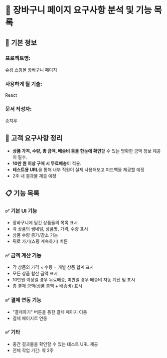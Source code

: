 # 🛒 장바구니 페이지 요구사항 분석 및 기능 목록

## 📌 기본 정보
### 프로젝트명: 
슈킹 쇼핑몰 장바구니 페이지

### 사용하게 될 기술: 
React

### 문서 작성자: 
송지우

## 📝 고객 요구사항 정리
- **상품 가격, 수량, 총 금액, 배송비 등을 한눈에 확인**할 수 있는 명확한 금액 정보 제공이 필수.
- **10만 원 이상 구매 시 무료배송**이 적용.
- **테스트용 URL**을 통해 내부 직원이 실제 사용해보고 피드백을 제공할 예정
- 2주 내 결과물 제출 예정
  
## 📋 기능 목록
### ✅ 기본 UI 기능
- 장바구니에 담긴 상품들의 목록 표시
- 각 상품의 썸네일, 상품명, 가격, 수량 표시
- 상품 수량 증가/감소 기능
- 뒤로 가기(쇼핑 계속하기) 버튼

### ✅ 금액 계산 기능
- 각 상품의 가격 × 수량 = 개별 상품 합계 표시
- 모든 상품 합산 금액 표시
- 10만원 이상일 경우 무료배송, 미만일 경우 배송비 자동 계산 및 표시
- 총 결제 금액(상품 총액 + 배송비) 표시

### ✅ 결제 연동 기능
- "결제하기" 버튼을 통한 결제 페이지 이동
- 결제 페이지로 연동

### ✅ 기타
- 중간 결과물을 확인할 수 있는 테스트 URL 제공
- 전체 작업 기간: 약 2주

